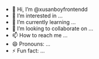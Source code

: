 - 👋 Hi, I’m @xusanboyfrontendd
- 👀 I’m interested in ...
- 🌱 I’m currently learning ...
- 💞️ I’m looking to collaborate on ...
- 📫 How to reach me ...
- 😄 Pronouns: ...
- ⚡ Fun fact: ...

<!---
xusanboyfrontendd/xusanboyfrontendd is a ✨ special ✨ repository because its `README.md` (this file) appears on your GitHub profile.
You can click the Preview link to take a look at your changes.
--->
